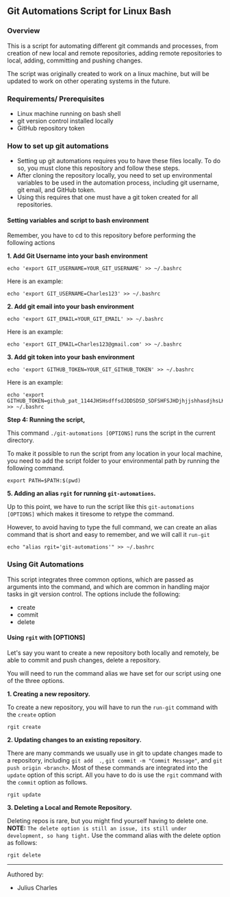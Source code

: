 ## Git Automations Script for Linux Bash

### Overview
This is a script for automating different git commands and processes, from creation of new local and remote 
repositories, adding remote repositories to local, adding, committing and pushing changes. 

The script was originally created to work on a linux machine, but will be updated to work on other operating systems in the future.

### Requirements/ Prerequisites
+ Linux machine running on bash shell
+ git version control installed locally
+ GitHub repository token

### How to set up git automations
+ Setting up git automations requires you to have these files locally. To do so, you must clone this repository and 
  follow these steps.
+ After cloning the repository locally, you need to set up environmental variables to be used in the automation 
  process, including git username, git email, and GitHub token.
+ Using this requires that one must have a git token created for all repositories.

#### Setting variables and script to bash environment
Remember, you have to cd to this repository before performing the following actions

**1. Add Git Username into your bash environment**
```
echo 'export GIT_USERNAME=YOUR_GIT_USERNAME' >> ~/.bashrc
```
Here is an example:
```
echo 'export GIT_USERNAME=Charles123' >> ~/.bashrc
```
**2. Add git email into your bash environment**
```
echo 'export GIT_EMAIL=YOUR_GIT_EMAIL' >> ~/.bashrc
```
Here is an example:
```
echo 'export GIT_EMAIL=Charles123@gmail.com' >> ~/.bashrc
```
**3. Add git token into your bash environment**
```
echo 'export GITHUB_TOKEN=YOUR_GIT_GITHUB_TOKEN' >> ~/.bashrc
```
Here is an example:
```
echo 'export GITHUB_TOKEN=github_pat_1144JHSHsdffsdJDDSDSD_SDFSHFSJHDjhjjshhasdjhsLKASDKHJ' >> ~/.bashrc
```
**Step 4: Running the script,**

This command `./git-automations [OPTIONS]` runs the script in the current directory. 

To make it possible to run the script from any location in your local machine, you need to add the script folder to 
your environmental path by running the following command.
```
export PATH=$PATH:$(pwd)
```
**5. Adding an alias `rgit` for running `git-automations`.**

Up to this point, we have to run the script like this `git-automations [OPTIONS]` which makes it tiresome to retype 
the command. 

However, to avoid having to type the full command, we can create an alias command that is short and 
easy to remember, and we will call it `run-git`
```
echo "alias rgit='git-automations'" >> ~/.bashrc
```

### Using Git Automations
This script integrates three common options, which are passed as arguments into the command, and which are common in 
handling major tasks in git version control. The options include the following:
+ create
+ commit
+ delete

#### Using `rgit` with [OPTIONS]
Let's say you want to create a new repository both locally and remotely, be able to commit and push changes, delete a 
repository. 

You will need to run the command alias we have set for our script using one of the three options.

**1. Creating a new repository.**

To create a new repository, you will have to run the `run-git` command with the `create` option
```
rgit create
```
**2. Updating changes to an existing repository.**

There are many commands we usually use in git to update changes made to a repository, including `git add  .`, `git commit -m "Commit Message"`, and `git push origin <branch>`. Most 
of these commands are integrated into the `update` option of this script. All you have to do is use the `rgit` 
command with the `commit` option as follows.
```
rgit update
```
**3. Deleting a Local and Remote Repository.**

Deleting repos is rare, but you might find yourself having to delete one. **NOTE:** `The delete option is still an issue,
its still under development, so hang tight.`
Use the command alias with the delete option as follows:
```
rgit delete
```

---------------------------------------------------


Authored by:
+ Julius Charles
